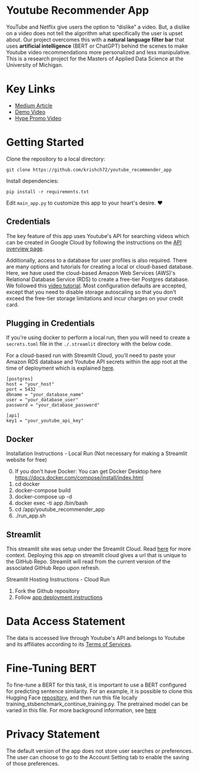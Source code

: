 # Youtube Recommender App

YouTube and Netflix give users the option to “dislike” a video. But, a dislike on a video does not tell the algorithm what specifically the user is upset about. Our project overcomes this with a **natural language filter bar** that uses **artificial intelligence** (BERT or ChatGPT) behind the scenes to make Youtube video recommendations more personalized and less manipulative. This is a research project for the Masters of Applied Data Science at the University of Michigan.

# Key Links
- [Medium Article](https://medium.com/@gabrielalon257/youtube-filtering-capstone-67f755fb6dca)
- [Demo Video](https://drive.google.com/file/d/10EIKd1QhmoLsq2TeQgsYkP51RMODiRMc/view?usp=drive_link)
- [Hype Promo Video](https://youtube.com/shorts/H0ZquWuo5jc?feature=shared)

# Getting Started

Clone the repository to a local directory:
```
git clone https://github.com/krishch72/youtube_recommender_app
```

Install dependencies:
```
pip install -r requirements.txt
```

Edit `main_app.py` to customize this app to your heart's desire. :heart:

## Credentials

The key feature of this app uses Youtube's API for searching videos which can be created in Google Cloud by following the instructions on the [API overview page](https://developers.google.com/youtube/v3/getting-started).

Additionally, access to a database for user profiles is also required. There are many options and tutorials for creating a local or cloud-based database. Here, we have used the cloud-based Amazon Web Services (AWS)'s Relational Database Service (RDS) to create a free-tier Postgres database. We followed this [video tutorial](https://www.youtube.com/watch?v=I_fTQTsz2nQ). Most configuration defaults are accepted, except that you need to disable storage autoscaling so that you don't exceed the free-tier storage limitations and incur charges on your credit card.

## Plugging in Credentials

If you're using docker to perform a local run, then you will need to create a `secrets.toml` file in the `./.streamlit` directory with the below code. 

For a cloud-based run with Streamlit Cloud, you'll need to paste your Amazon RDS database and Youtube API secrets within the app root at the time of deployment which is explained [here](https://docs.streamlit.io/library/advanced-features/secrets-management).

```
[postgres]
host = "your_host"
port = 5432
dbname = "your_database_name"
user = "your_database_user"
password = "your_database_password"

[api]
key1 = "your_youtube_api_key"
```

## Docker

Installation Instructions - Local Run (Not necessary for making a Streamlit website for free)

  0. If you don't have Docker: You can get Docker Desktop here https://docs.docker.com/compose/install/index.html
  1. cd docker
  2. docker-compose build
  3. docker-compose up -d
  4. docker exec -ti app /bin/bash
  5. cd /app/youtube_recommender_app
  6. ./run_app.sh

## Streamlit

This streamlit site was setup under the Streamlit Cloud. Read [here](https://blog.streamlit.io/host-your-streamlit-app-for-free/) for more context. Deploying this app on streamlit cloud gives a url that is unique to the GitHub Repo. Streamlit will read from the current version of the associated GitHub Repo upon refresh.

Streamlit Hosting Instructions - Cloud Run

  1. Fork the Github repository
  2. Follow [app deployment instructions](https://docs.streamlit.io/streamlit-community-cloud/get-started/deploy-an-app)

# Data Access Statement

The data is accessed live through Youtube's API and belongs to Youtube and its affiliates according to its [Terms of Services](https://developers.google.com/youtube/terms/api-services-terms-of-service).

# Fine-Tuning BERT

To fine-tune a BERT for this task, it is important to use a BERT configured for predicting sentence similarity. For an example, it is possible to clone this Hugging Face [repository](https://github.com/UKPLab/sentence-transformers/blob/master/examples/training/sts/training_stsbenchmark_continue_training.py#L11), and then run this file locally training_stsbenchmark_continue_training.py. The pretrained model can be varied in this file. For more background information, see [here](https://www.sbert.net/docs/training/overview.html)

# Privacy Statement
The default version of the app does not store user searches or preferences. The user can choose to go to the Account Setting tab to enable the saving of those preferences.
